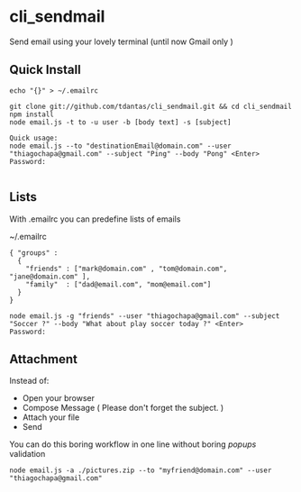 cli_sendmail
============
Send email using your lovely terminal (until now Gmail only ) 

Quick Install
--------------------

 ````
echo "{}" > ~/.emailrc

git clone git://github.com/tdantas/cli_sendmail.git && cd cli_sendmail
npm install
node email.js -t to -u user -b [body text] -s [subject]

Quick usage:
node email.js --to "destinationEmail@domain.com" --user "thiagochapa@gmail.com" --subject "Ping" --body "Pong" <Enter>
Password:


````

Lists
--------------------
With .emailrc you can predefine lists of emails

~/.emailrc

````
{ "groups" : 
  {
    "friends" : ["mark@domain.com" , "tom@domain.com", "jane@domain.com" ],
    "family"  : ["dad@email.com", "mom@email.com"]
  }
}

node email.js -g "friends" --user "thiagochapa@gmail.com" --subject "Soccer ?" --body "What about play soccer today ?" <Enter>
Password:

````

Attachment
--------------------------
Instead of:
 * Open your browser
 * Compose Message ( Please don't forget the subject. )
 * Attach your file
 * Send

You can do this boring workflow in one line without boring *popups* validation

````
node email.js -a ./pictures.zip --to "myfriend@domain.com" --user "thiagochapa@gmail.com"
````